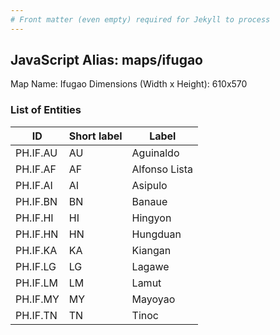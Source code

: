 ```yaml
---
# Front matter (even empty) required for Jekyll to process
---
```


## JavaScript Alias: maps/ifugao

Map Name: Ifugao
Dimensions (Width x Height): 610x570





### List of Entities

ID | Short label | Label
---|---|---|
PH.IF.AU | AU | Aguinaldo
PH.IF.AF | AF | Alfonso Lista
PH.IF.AI | AI | Asipulo
PH.IF.BN | BN | Banaue
PH.IF.HI | HI | Hingyon
PH.IF.HN | HN | Hungduan
PH.IF.KA | KA | Kiangan
PH.IF.LG | LG | Lagawe
PH.IF.LM | LM | Lamut
PH.IF.MY | MY | Mayoyao
PH.IF.TN | TN | Tinoc